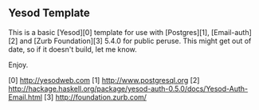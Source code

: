 Yesod Template
-------------

This is a basic [Yesod][0] template for use with [Postgres][1], [Email-auth][2]
and [Zurb Foundation][3] 5.4.0 for public peruse. This might get out of date, so
if it doesn't build, let me know.

Enjoy.

   [0] http://yesodweb.com
   [1] http://www.postgresql.org
   [2] http://hackage.haskell.org/package/yesod-auth-0.5.0/docs/Yesod-Auth-Email.html
   [3] http://foundation.zurb.com/

